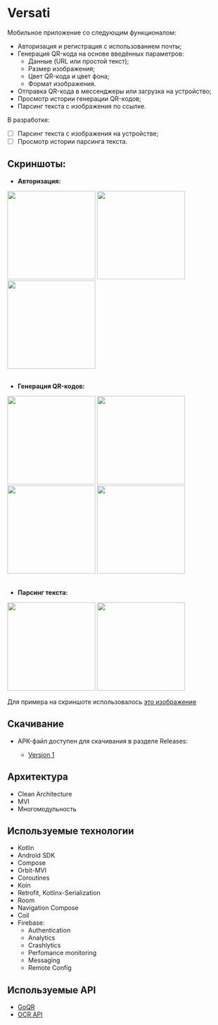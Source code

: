 # Versati

  Мобильное приложение со следующим функционалом:
* Авторизация и регистрация с использованием почты;
* Генерация QR-кода на основе введённых параметров:
  - Данные (URL или простой текст);
  - Размер изображения;
  - Цвет QR-кода и цвет фона;
  - Формат изображения.
* Отправка QR-кода в мессенджеры или загрузка на устройство;
* Просмотр истории генерации QR-кодов;
* Парсинг текста с изображения по ссылке.

В разработке:
* [ ] Парсинг текста с изображения на устройстве;
* [ ] Просмотр истории парсинга текста.

## Скриншоты:
* **Авторизация:**
<image src='https://github.com/arshapshap/versati/assets/48681339/5ef80259-70fc-405c-a96b-35dbeddc55f8' width=200 />
<image src='https://github.com/arshapshap/versati/assets/48681339/a94402f1-882a-4377-87d7-7a3f76dfe3bb' width=200 />
<image src='https://github.com/arshapshap/versati/assets/48681339/7b703312-df6a-4740-9e1a-eec948a621cd' width=200 />
<br>
<br>

* **Генерация QR-кодов:**

<image src='https://github.com/arshapshap/versati/assets/48681339/d8fd7512-c40c-4094-9d69-5436da73cfb8' width=200 />
<image src='https://github.com/arshapshap/versati/assets/48681339/298e335d-6840-4d25-9dcf-56de8dd89eec' width=200 />
<image src='https://github.com/arshapshap/versati/assets/48681339/c3abb274-592a-4af3-adcd-97b3ad6b0e38' width=200 />
<image src='https://github.com/arshapshap/versati/assets/48681339/459f374a-7d72-495b-8348-6b9defb1eeaa' width=200 />
<br>
<br>

* **Парсинг текста:**

<image src='https://github.com/arshapshap/versati/assets/48681339/48e0ac3e-c277-4696-a823-78d537bf2064' width=200 />
<image src='https://github.com/arshapshap/versati/assets/48681339/78de3aee-8502-4c4f-b1e7-5b029edbe079' width=200 />

Для примера на скриншоте использовалось [это изображение](https://favim.com/pd/s6/orig/61/text-harry-potter-hermione-Favim.com-576725.jpg)

## Скачивание
      
  * APK-файл доступен для скачивания в разделе Releases:

    - [Version 1](https://github.com/arshapshap/versati/releases/tag/v1)

## Архитектура
* Clean Architecture
* MVI
* Многомодульность

## Используемые технологии
* Kotlin
* Android SDK
* Compose
* Orbit-MVI
* Coroutines
* Koin
* Retrofit, Kotlinx-Serialization
* Room
* Navigation Compose
* Coil
* Firebase:
  - Authentication
  - Analytics
  - Crashlytics
  - Perfomance monitoring
  - Messaging
  - Remote Config

## Используемые API
* [GoQR](https://goqr.me/api/)
* [OCR API](https://ocr.space/OCRAPI)
